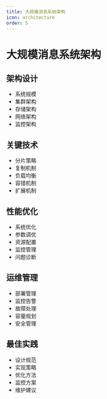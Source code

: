 ```yaml
---
title: 大规模消息系统架构
icon: architecture
order: 5
---
```


# 大规模消息系统架构

## 架构设计
- 系统规模
- 集群架构
- 存储架构
- 网络架构
- 监控架构

## 关键技术
- 分片策略
- 复制机制
- 负载均衡
- 容错机制
- 扩展机制

## 性能优化
- 系统优化
- 参数调优
- 资源配置
- 监控管理
- 问题诊断

## 运维管理
- 部署管理
- 监控告警
- 故障处理
- 容量规划
- 安全管理

## 最佳实践
- 设计规范
- 实现策略
- 优化方法
- 监控方案
- 维护建议
